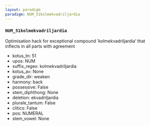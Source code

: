 ```yaml
---
layout: paradigm
paradigm: NUM_51kolmekvadriljardia
---
```

### ` NUM_51kolmekvadriljardia `

Optimisation hack for exceptional compound ’kolmekvadriljardia’ that inflects in all parts with agreement
* kotus_tn: 51
* upos: NUM
* suffix_regex: kolmekvadriljardia
* kotus_av: None
* grade_dir: weaken
* harmony: back
* possessive: False
* stem_diphthong: None
* deletion: ekvadriljardia
* plurale_tantum: False
* clitics: False
* pos: NUMERAL
* stem_vowel: None
